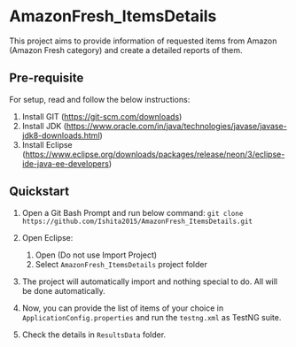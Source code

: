 # AmazonFresh_ItemsDetails

This project aims to provide information of requested items from Amazon (Amazon Fresh category) and create a detailed reports of them.

## Pre-requisite

For setup, read and follow the below instructions:

1. Install GIT (https://git-scm.com/downloads)
2. Install JDK (https://www.oracle.com/in/java/technologies/javase/javase-jdk8-downloads.html)
3. Install Eclipse (https://www.eclipse.org/downloads/packages/release/neon/3/eclipse-ide-java-ee-developers)
	
## Quickstart

1. Open a Git Bash Prompt and run below command:
   `git clone https://github.com/Ishita2015/AmazonFresh_ItemsDetails.git`

2. Open Eclipse:
	1. Open (Do not use Import Project)
	1. Select `AmazonFresh_ItemsDetails` project folder

3. The project will automatically import and nothing special to do.  All will be done automatically.

4. Now, you can provide the list of items of your choice in `ApplicationConfig.properties` and run the `testng.xml` as TestNG suite.

5. Check the details in `ResultsData` folder.
